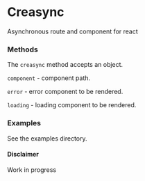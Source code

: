 # Creasync
Asynchronous route and component for react

### Methods
The `creasync` method accepts an object.

`component` - component path.

`error` - error component to be rendered.

`loading` - loading component to be rendered.


### Examples
See the examples directory.

#### Disclaimer
Work in progress